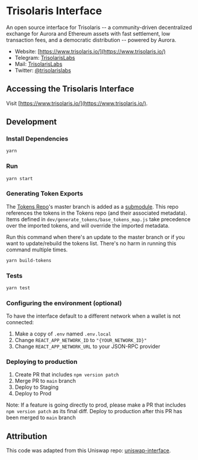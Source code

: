# Trisolaris Interface

An open source interface for Trisolaris -- a community-driven decentralized exchange for Aurora and Ethereum assets with fast settlement, low transaction fees, and a democratic distribution -- powered by Aurora.

- Website: [https://www.trisolaris.io/](https://www.trisolaris.io/)
- Telegram: [TrisolarisLabs](https://t.me/Illia_Butenko)
- Mail: [TrisolarisLabs](illia.butenko89@gmail.com)
- Twitter: [@trisolarislabs](https://twitter.com/trisolarislabs)


## Accessing the Trisolaris Interface

Visit [https://www.trisolaris.io/](https://www.trisolaris.io/).

## Development

### Install Dependencies

```bash
yarn
```

### Run

```bash
yarn start
```

### Generating Token Exports

The [Tokens Repo](https://github.com/trisolaris-labs/tokens)'s master branch is added as a [submodule](https://git-scm.com/book/en/v2/Git-Tools-Submodules). This repo references the tokens in the Tokens repo (and their associated metadata). Items defined in `dev/generate_tokens/base_tokens_map.js` take precedence over the imported tokens, and will override the imported metadata.

Run this command when there's an update to the master branch or if you want to update/rebuild the tokens list. There's no harm in running this command multiple times.

```bash
yarn build-tokens
```

### Tests

```bash
yarn test
```

### Configuring the environment (optional)

To have the interface default to a different network when a wallet is not connected:

1. Make a copy of `.env` named `.env.local`
2. Change `REACT_APP_NETWORK_ID` to `"{YOUR_NETWORK_ID}"`
3. Change `REACT_APP_NETWORK_URL` to your JSON-RPC provider

### Deploying to production

1. Create PR that includes `npm version patch`
2. Merge PR to `main` branch
3. Deploy to Staging
4. Deploy to Prod

Note: If a feature is going directly to prod, please make a PR that includes `npm version patch` as its final diff. Deploy to production after this PR has been merged to `main` branch

## Attribution

This code was adapted from this Uniswap repo: [uniswap-interface](https://github.com/Uniswap/uniswap-interface).
